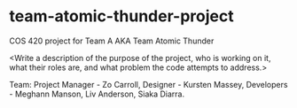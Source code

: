 # team-atomic-thunder-project
COS 420 project for Team A AKA Team Atomic Thunder

<Write a description of the purpose of the project, who is working on it, what their roles are, and what problem the code attempts to address.>

Team: Project Manager - Zo Carroll, Designer - Kursten Massey, Developers - Meghann Manson, Liv Anderson, Siaka Diarra.

